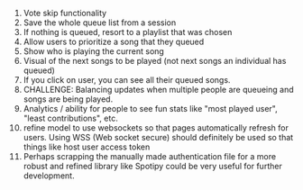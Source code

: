 1. Vote skip functionality
2. Save the whole queue list from a session
3. If nothing is queued, resort to a playlist that was chosen
4. Allow users to prioritize a song that they queued
5. Show who is playing the current song
6. Visual of the next songs to be played (not next songs an individual has queued)
7. If you click on user, you can see all their queued songs.
8. CHALLENGE: Balancing updates when multiple people are queueing and songs are being played.
9. Analytics / ability for people to see fun stats like "most played user", "least contributions", etc.
10. refine model to use websockets so that pages automatically refresh for users. Using WSS (Web socket secure) should definitely be used so that things like host user access token
11. Perhaps scrapping the manually made authentication file for a more robust and refined library like Spotipy could be very useful for further development.
